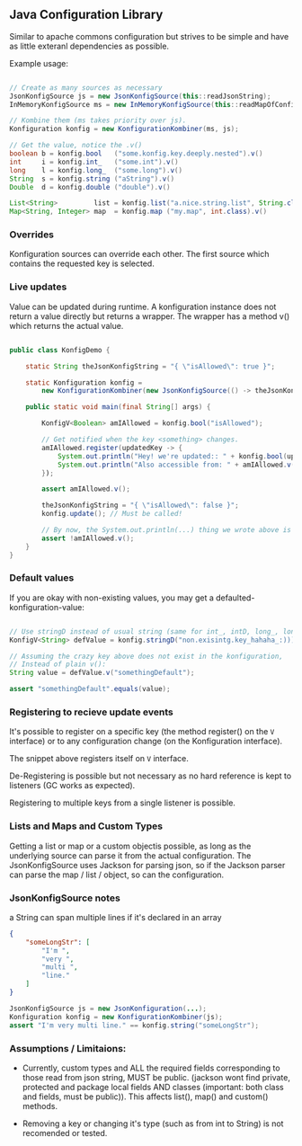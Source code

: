 
## Java Configuration Library

Similar to apache commons configuration but strives to be simple and have as
little exteranl dependencies as possible.

Example usage:

```java

// Create as many sources as necessary
JsonKonfigSource js = new JsonKonfigSource(this::readJsonString);
InMemoryKonfigSource ms = new InMemoryKonfigSource(this::readMapOfConfigs);

// Kombine them (ms takes priority over js).
Konfiguration konfig = new KonfigurationKombiner(ms, js);

// Get the value, notice the .v()
boolean b = konfig.bool   ("some.konfig.key.deeply.nested").v()
int     i = konfig.int_   ("some.int").v()
long    l = konfig.long_  ("some.long").v()
String  s = konfig.string ("aString").v()
Double  d = konfig.double ("double").v()

List<String>         list = konfig.list("a.nice.string.list", String.class).v()
Map<String, Integer> map  = konfig.map ("my.map", int.class).v()

```

### Overrides

Konfiguration sources can override each other. The first source which contains
the requested key is selected.


### Live updates

Value can be updated during runtime. A konfiguration instance does not return 
a value directly but returns a wrapper. The wrapper has a method v() which 
returns the actual value.  

```java

public class KonfigDemo {

    static String theJsonKonfigString = "{ \"isAllowed\": true }"; 

    static Konfiguration konfig = 
        new KonfigurationKombiner(new JsonKonfigSource(() -> theJsonKonfigString));;

    public static void main(final String[] args) {

        KonfigV<Boolean> amIAllowed = konfig.bool("isAllowed");

        // Get notified when the key <something> changes.
        amIAllowed.register(updatedKey -> {
            System.out.println("Hey! we're updated:: " + konfig.bool(updatedKey)));        
            System.out.println("Also accessible from: " + amIAllowed.v());        
        });

        assert amIAllowed.v();

        theJsonKonfigString = "{ \"isAllowed\": false }";
        konfig.update(); // Must be called!

        // By now, the System.out.println(...) thing we wrote above is also called.
        assert !amIAllowed.v();
    }
}

```

### Default values

If you are okay with non-existing values, you may get a defaulted-konfiguration-value:

```java

// Use stringD instead of usual string (same for int_, intD, long_, longD, ...)
KonfigV<String> defValue = konfig.stringD("non.exisintg.key_hahaha_:)))_boo");

// Assuming the crazy key above does not exist in the konfiguration,
// Instead of plain v():
String value = defValue.v("somethingDefault");

assert "somethingDefault".equals(value);

```

### Registering to recieve update events

It's possible to register on a specific key (the method register() on the `V`
interface) or to any configuration change (on the Konfiguration interface).

The snippet above registers itself on `V` interface.

De-Registering is possible but not necessary as no hard reference is kept to
listeners (GC works as expected).

Registering to multiple keys from a single listener is possible.


### Lists and Maps and Custom Types

Getting a list or map  or a custom objectis possible, as long as the 
underlying source can parse it from the actual configuration. The 
JsonKonfigSource uses Jackson for parsing json, so if the Jackson parser can 
parse the map / list / object, so can the configuration.

### JsonKonfigSource notes

a String can span multiple lines if it's declared in an array

```json
{
    "someLongStr": [
        "I'm ",
        "very ",
        "multi ",
        "line."
    ]
}
```

```java
JsonKonfigSource js = new JsonKonfiguration(...); 
Konfiguration konfig = new KonfigurationKombiner(js);
assert "I'm very multi line." == konfig.string("someLongStr");
```


### Assumptions / Limitaions:
 
 - Currently, custom types and ALL the required fields corresponding to those 
   read from json string, MUST be public. (jackson wont find private, protected
   and package local fields AND classes (important: both class and fields, must
   be public)). This affects list(), map() and custom() methods.

 - Removing a key or changing it's type (such as from int to String) is not
   recomended or tested.
